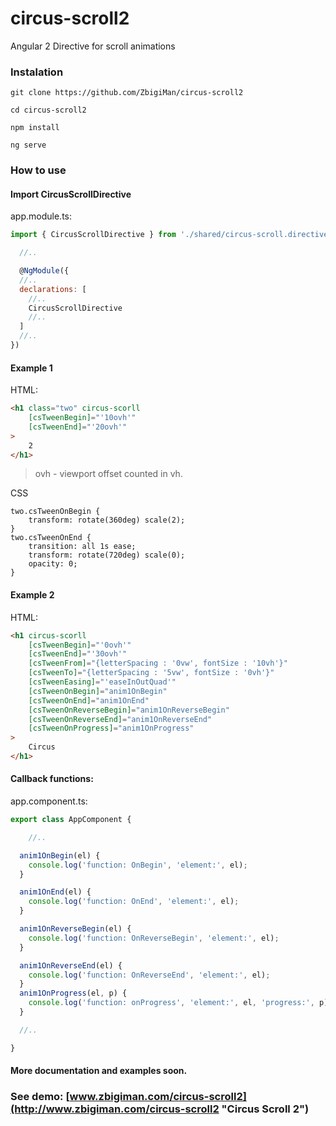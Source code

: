# circus-scroll2
Angular 2 Directive for scroll animations

### Instalation

```
git clone https://github.com/ZbigiMan/circus-scroll2

cd circus-scroll2

npm install

ng serve

```

### How to use

#### Import CircusScrollDirective

app.module.ts:

```javascript
import { CircusScrollDirective } from './shared/circus-scroll.directive';

  //..

  @NgModule({
  //..   
  declarations: [
    //..
    CircusScrollDirective
    //..    
  ]
  //.. 
})
```

#### Example 1

HTML:

```html
<h1 class="two" circus-scorll
    [csTweenBegin]="'10ovh'"
    [csTweenEnd]="'20ovh'"               
>
    2
</h1>
```

>ovh - viewport offset counted in vh.

CSS

```CSS:
two.csTweenOnBegin {               
    transform: rotate(360deg) scale(2);
}
two.csTweenOnEnd {
    transition: all 1s ease;
    transform: rotate(720deg) scale(0);
    opacity: 0;
}
```

#### Example 2

HTML:

```html
<h1 circus-scorll
    [csTweenBegin]="'0ovh'"
    [csTweenEnd]="'30ovh'"
    [csTweenFrom]="{letterSpacing : '0vw', fontSize : '10vh'}"
    [csTweenTo]="{letterSpacing : '5vw', fontSize : '0vh'}"
    [csTweenEasing]="'easeInOutQuad'"
    [csTweenOnBegin]="anim1OnBegin"
    [csTweenOnEnd]="anim1OnEnd"
    [csTweenOnReverseBegin]="anim1OnReverseBegin"
    [csTweenOnReverseEnd]="anim1OnReverseEnd"
    [csTweenOnProgress]="anim1OnProgress"
>
    Circus
</h1>
```

#### Callback functions:

app.component.ts:

```javascript
export class AppComponent {

    //..    

  anim1OnBegin(el) {
    console.log('function: OnBegin', 'element:', el);
  }

  anim1OnEnd(el) {
    console.log('function: OnEnd', 'element:', el);
  }

  anim1OnReverseBegin(el) {
    console.log('function: OnReverseBegin', 'element:', el);
  }

  anim1OnReverseEnd(el) {
    console.log('function: OnReverseEnd', 'element:', el);
  }
  anim1OnProgress(el, p) {
    console.log('function: onProgress', 'element:', el, 'progress:', p);
  }

  //.. 

}
```

#### More documentation and examples soon.
### See demo: [www.zbigiman.com/circus-scroll2](http://www.zbigiman.com/circus-scroll2 "Circus Scroll 2")


